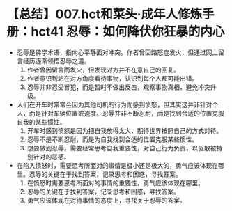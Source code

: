 # 【总结】007.hct和菜头·成年人修炼手册：hct41 忍辱：如何降伏你狂暴的内心

-   忍辱是佛学术语，指内心平静面对冲突。作者曾因路怒症发火，但通过网上留言经历逐渐领悟忍辱之道。
    1.  作者曾因留言而发火，但发现对方并不在意自己的回复。
    2.  作者意识到站在对方角度看待事物，认识到每个人都可能出错。
    3.  忍辱并非忍受冒犯，而是暂时不做出反击，观察事物真相，避免冲突升级。
-   人们在开车时常常会因为其他司机的行为而感到愤怒，但其实这并非针对个人，而是针对车辆位置或速度。忍辱并非不断忍耐，而是找到合适的位置克服自我的某些惯性。
    1.  开车时感到愤怒是因为把自我放得太大，期待世界按照自己的方式对待。
    2.  忍辱不是不断忍耐，而是为自我找到合适的位置克服某些惯性。
    3.  想要做到忍辱，需要经常思考自我重要性，对自己行为负责，以驱散被特别针对的恶感。
-   在陷入愤怒时，需要思考所面对的事情是极小还是极大的，勇气应该体现在哪里。忍辱的关键在于找到答案，记录思考和困惑，寻找答案。
    1.  在愤怒时需要思考所面对的事情的重要性，勇气应该体现在哪里。
    2.  忍辱的关键在于找到答案，记录思考和困惑，寻找答案。
    3.  勇气应该体现在对待事情的态度上，寻找关于忍辱的答案。
